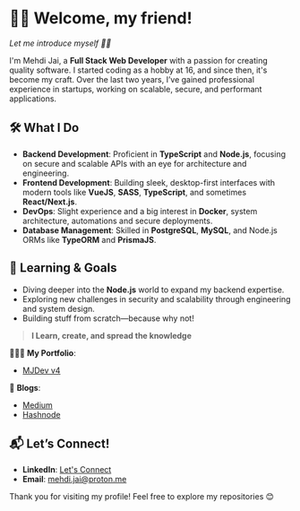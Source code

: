 # 👨‍💻 Welcome, my friend!

_Let me introduce myself 🙋‍♂️_

I'm Mehdi Jai, a **Full Stack Web Developer** with a passion for creating quality software. I started coding as a hobby at 16, and since then, it's become my craft. Over the last two years, I’ve gained professional experience in startups, working on scalable, secure, and performant applications.  

## 🛠 What I Do  
- **Backend Development**: Proficient in **TypeScript** and **Node.js**, focusing on secure and scalable APIs with an eye for architecture and engineering.  
- **Frontend Development**: Building sleek, desktop-first interfaces with modern tools like **VueJS**, **SASS**, **TypeScript**, and sometimes **React/Next.js**.  
- **DevOps**: Slight experience and a big interest in **Docker**, system architecture, automations and secure deployments.  
- **Database Management**: Skilled in **PostgreSQL**, **MySQL**, and Node.js ORMs like **TypeORM** and **PrismaJS**.  

## 🌱 Learning & Goals  
- Diving deeper into the **Node.js** world to expand my backend expertise.  
- Exploring new challenges in security and scalability through engineering and system design.  
- Building stuff from scratch—because why not!

> **I Learn, create, and spread the knowledge**

👨🏽‍💻 **My Portfolio**:  
- [MJDev v4](https://mjdev.vercel.app)

📰 **Blogs**:  
- [Medium](https://medium.com/@mehdi.jai)  
- [Hashnode](https://mehdijai.hashnode.dev)

## 📬 Let’s Connect!  
- **LinkedIn**: [Let's Connect](https://linkedin.com/in/mehdijai)  
- **Email**: [mehdi.jai@proton.me](mailto:mehdi.jai@proton.me)  

Thank you for visiting my profile! Feel free to explore my repositories 😊  

